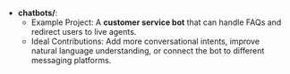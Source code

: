 - **chatbots/**:
  - Example Project: A **customer service bot** that can handle FAQs and redirect users to live agents.
  - Ideal Contributions: Add more conversational intents, improve natural language understanding, or connect the bot to different messaging platforms.